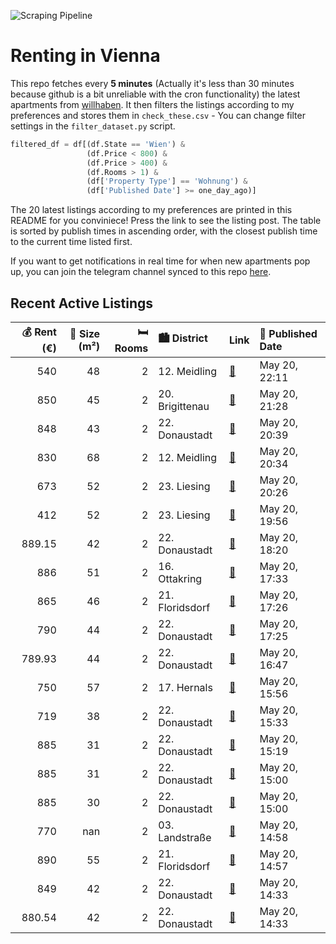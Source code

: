 ![Scraping Pipeline](https://github.com/AthomsG/renting-in-vienna/actions/workflows/run_pipeline.yml/badge.svg)


# Renting in Vienna

This repo fetches every **5 minutes** (Actually it's less than 30 minutes because github is a bit unreliable with the cron functionality) the latest apartments from [willhaben](https://www.willhaben.at/).
It then filters the listings according to my preferences and stores them in `check_these.csv` - You can change filter settings in the `filter_dataset.py` script.

```python
filtered_df = df[(df.State == 'Wien') & 
                 (df.Price < 800) &
                 (df.Price > 400) &
                 (df.Rooms > 1) &
                 (df['Property Type'] == 'Wohnung') &
                 (df['Published Date'] >= one_day_ago)]
```

The 20 latest listings according to my preferences are printed in this README for you conviniece! Press the link to see the listing post.
The table is sorted by publish times in ascending order, with the closest publish time to the current time listed first.

If you want to get notifications in real time for when new apartments pop up, you can join the telegram channel synced to this repo [here](https://t.me/+1HPAYOf5BSsyNTlk).

## Recent Active Listings

|   💰 Rent (€) |   📏 Size (m²) |   🛏️ Rooms | 🏙️ District     | Link                                                                                                                                                                                                                                    | 📅 Published Date   |
|-------------:|--------------:|-----------:|:----------------|:----------------------------------------------------------------------------------------------------------------------------------------------------------------------------------------------------------------------------------------|:-------------------|
|       540    |            48 |          2 | 12. Meidling    | [🔗](https://www.willhaben.at/iad/immobilien/d/mietwohnungen/wien/wien-1120-meidling/%21-dringend%21-gemeindewohnung%21-direktvergabe-nur-mit-g%C3%BCltigem-wiener-wohnticket-vms-30.04.25%21-1068837510/)                               | May 20, 22:11      |
|       850    |            45 |          2 | 20. Brigittenau | [🔗](https://www.willhaben.at/iad/immobilien/d/mietwohnungen/wien/wien-1200-brigittenau/m%C3%B6blierte-2-zimmer-wohnung-auf-der-hellwagstra%C3%9Fe-zu-vermieten-1036281423/)                                                             | May 20, 21:28      |
|       848    |            43 |          2 | 22. Donaustadt  | [🔗](https://www.willhaben.at/iad/immobilien/d/mietwohnungen/wien/wien-1220-donaustadt/%7C-2-zimmer-%7C-ab-september-%7C-nachvermietung-%7C-nordwestlich-%7C-balkon-%7C-an-der-alten-donau-%7C-donaustadtbr%C3%BCcke-916358290/)         | May 20, 20:39      |
|       830    |            68 |          2 | 12. Meidling    | [🔗](https://www.willhaben.at/iad/immobilien/d/mietwohnungen/wien/wien-1120-meidling/u4/u6-l%C3%A4ngenfeldgasse---2-zimmer-wohnung-zur-vermietung-1633237659/)                                                                           | May 20, 20:34      |
|       673    |            52 |          2 | 23. Liesing     | [🔗](https://www.willhaben.at/iad/immobilien/d/mietwohnungen/wien/wien-1230-liesing/mietwohnung-52m%C2%B2---zwei-zimmer---naherholung-liesingbach-1709293417/)                                                                           | May 20, 20:26      |
|       412    |            52 |          2 | 23. Liesing     | [🔗](https://www.willhaben.at/iad/immobilien/d/mietwohnungen/wien/wien-1230-liesing/direktvergabe-gemeindebauwohnung-2045526229/)                                                                                                        | May 20, 19:56      |
|       889.15 |            42 |          2 | 22. Donaustadt  | [🔗](https://www.willhaben.at/iad/immobilien/d/mietwohnungen/wien/wien-1220-donaustadt/moderne-2-zimmer-wohnung-in-1220-wien---stadlau-%7C-balkon-&-top-anbindung%21-1157852095/)                                                        | May 20, 18:20      |
|       886    |            51 |          2 | 16. Ottakring   | [🔗](https://www.willhaben.at/iad/immobilien/d/mietwohnungen/wien/wien-1160-ottakring/2-zimmer-wohnung-im-16.-bezirk-in-ruhiger-lage-sowie-zentrumnah-1174305286/)                                                                       | May 20, 17:33      |
|       865    |            46 |          2 | 21. Floridsdorf | [🔗](https://www.willhaben.at/iad/immobilien/d/mietwohnungen/wien/wien-1210-floridsdorf/moderne-neubauwohnung-mit-innenhof-balkon-und-abstellraum-nahe-s-bahn-jedlersdorf-stra%C3%9Fenbahn-26-und-scn%21-1694025998/)                    | May 20, 17:26      |
|       790    |            44 |          2 | 22. Donaustadt  | [🔗](https://www.willhaben.at/iad/immobilien/d/mietwohnungen/wien/wien-1220-donaustadt/charmante-2-zimmer-wohnung-mit-freifl%C3%A4che-in-ruhiger-lage---ab-01.08.2025%21-1100301109/)                                                    | May 20, 17:25      |
|       789.93 |            44 |          2 | 22. Donaustadt  | [🔗](https://www.willhaben.at/iad/immobilien/d/mietwohnungen/wien/wien-1220-donaustadt/pog-81---hochwertige-ausstattung-ruhelage-nahe-kagraner-platz-und-top-grundriss%21-ab-august-2025---jetzt-anfragen-1424305801/)                   | May 20, 16:47      |
|       750    |            57 |          2 | 17. Hernals     | [🔗](https://www.willhaben.at/iad/immobilien/d/mietwohnungen/wien/wien-1170-hernals/erstbezug---sanierte-2-zimmer-wohnung-mit-separater-k%C3%BCche-und-kellerabteil-im-1.-stock-ohne-lift---n%C3%A4he-lidlpark---unbefristet-947146560/) | May 20, 15:56      |
|       719    |            38 |          2 | 22. Donaustadt  | [🔗](https://www.willhaben.at/iad/immobilien/d/mietwohnungen/wien/wien-1220-donaustadt/ab-01.06.2025---genochplatz---kompakte-singlewohnung-mit-loggia-im-7.stock-1691822508/)                                                           | May 20, 15:33      |
|       885    |            31 |          2 | 22. Donaustadt  | [🔗](https://www.willhaben.at/iad/immobilien/d/mietwohnungen/wien/wien-1220-donaustadt/musicflats---wohnen-wo-musik-entsteht---n%C3%A4he-u1-station-neue-donau-1033840439/)                                                              | May 20, 15:19      |
|       885    |            31 |          2 | 22. Donaustadt  | [🔗](https://www.willhaben.at/iad/immobilien/d/mietwohnungen/wien/wien-1220-donaustadt/musicflats---wohnen-wo-musik-entsteht---n%C3%A4he-u1-station-neue-donau-1702275209/)                                                              | May 20, 15:00      |
|       885    |            30 |          2 | 22. Donaustadt  | [🔗](https://www.willhaben.at/iad/immobilien/d/mietwohnungen/wien/wien-1220-donaustadt/musicflats---wohnen-wo-musik-entsteht---n%C3%A4he-u1-station-neue-donau-1720691876/)                                                              | May 20, 15:00      |
|       770    |           nan |          2 | 03. Landstraße  | [🔗](https://www.willhaben.at/iad/immobilien/d/mietwohnungen/wien/wien-1030-landstra%C3%9Fe/wohnen-im-zentrum---mit-blick-zum-%22schweizergarten%22-1310582384/)                                                                         | May 20, 14:58      |
|       890    |            55 |          2 | 21. Floridsdorf | [🔗](https://www.willhaben.at/iad/immobilien/d/mietwohnungen/wien/wien-1210-floridsdorf/2-zimmer-wohnung-mit-7-m%C2%B2-hofseitigem-balkon-802042661/)                                                                                    | May 20, 14:57      |
|       849    |            42 |          2 | 22. Donaustadt  | [🔗](https://www.willhaben.at/iad/immobilien/d/mietwohnungen/wien/wien-1220-donaustadt/moderne-2-zi-wohnung-mit-balkon-provisionsfrei---nahe-u1-1259780440/)                                                                             | May 20, 14:33      |
|       880.54 |            42 |          2 | 22. Donaustadt  | [🔗](https://www.willhaben.at/iad/immobilien/d/mietwohnungen/wien/wien-1220-donaustadt/moderne-2-zi-wohnung-mit-garten-provisionsfrei---nahe-u1-1146838011/)                                                                             | May 20, 14:33      |
